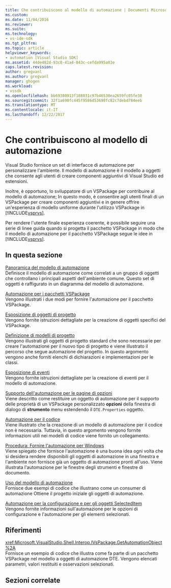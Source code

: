 ```yaml
---
title: Che contribuiscono al modello di automazione | Documenti Microsoft
ms.custom: 
ms.date: 11/04/2016
ms.reviewer: 
ms.suite: 
ms.technology:
- vs-ide-sdk
ms.tgt_pltfrm: 
ms.topic: article
helpviewer_keywords:
- automation [Visual Studio SDK]
ms.assetid: 44de482d-93c8-41a4-843c-cefda995a03e
caps.latest.revision: 
author: gregvanl
ms.author: gregvanl
manager: ghogen
ms.workload:
- vssdk
ms.openlocfilehash: bb69380913f188031c97b46530ea2659fc05fe30
ms.sourcegitcommit: 32f1a690fc445f9586d53698fc82c7debd784eeb
ms.translationtype: MT
ms.contentlocale: it-IT
ms.lasthandoff: 12/22/2017
---
```

# <a name="contributing-to-the-automation-model"></a>Che contribuiscono al modello di automazione
Visual Studio fornisce un set di interfacce di automazione per personalizzare l'ambiente. Il modello di automazione è il modello a oggetti che consente agli utenti di creare componenti aggiuntivi di Visual Studio ed estensioni.  
  
 Inoltre, è opportuno, lo sviluppatore di un VSPackage per contribuire al modello di automazione; In questo modo, è consentire agli utenti finali di un VSPackage per creare componenti aggiuntivi e in genere offrire un'esperienza di modello uniforme durante l'utilizzo VSPackage in [!INCLUDE[vsprvs](../../code-quality/includes/vsprvs_md.md)].  
  
 Per rendere l'utente finale esperienza coerente, è possibile seguire una serie di linee guida quando si progetta il pacchetto VSPackage in modo che il modello di automazione per il pacchetto VSPackage segue le idee in [!INCLUDE[vsprvs](../../code-quality/includes/vsprvs_md.md)].  
  
## <a name="in-this-section"></a>In questa sezione  
 [Panoramica del modello di automazione](../../extensibility/internals/automation-model-overview.md)  
 Definisce il modello di automazione come correlati a un gruppo di oggetti che controllano i principali aspetti dell'ambiente comune. Questo set di oggetti è raffigurato in un diagramma del modello di automazione.  
  
 [Automazione per i pacchetti VSPackage](../../extensibility/internals/providing-automation-for-vspackages.md)  
 Vengono illustrati i due modi per fornire l'automazione per il pacchetto VSPackage.  
  
 [Esposizione di oggetti di progetto](../../extensibility/internals/exposing-project-objects.md)  
 Vengono fornite istruzioni dettagliate per la creazione di oggetti specifici del VSPackage.  
  
 [Definizione di modelli di progetto](../../extensibility/internals/project-modeling.md)  
 Vengono illustrati gli oggetti di progetto standard che sono necessarie per creare l'automazione per il nuovo tipo di progetto e viene illustrato il percorso che segue automazione del progetto. In questo argomento vengono anche forniti elenchi di dichiarazioni e implementazioni per le classi.  
  
 [Esposizione di eventi](../../extensibility/internals/exposing-events-in-the-visual-studio-sdk.md)  
 Vengono fornite istruzioni dettagliate per la creazione di eventi per il modello di automazione.  
  
 [Supporto dell'automazione per le pagine di opzioni](../../extensibility/internals/automation-support-for-options-pages.md)  
 Viene descritto come restituire un oggetto di automazione per il supporto delle proprietà di un VSPackage personalizzato **opzioni** della finestra di dialogo di **strumento** menu estendendo il `DTE.Properties` oggetto.  
  
 [Automazione per il codice](../../extensibility/internals/providing-automation-for-code.md)  
 Viene illustrato che la creazione di un modello di automazione per il codice non è necessaria. Tuttavia, in questo argomento vengono fornite informazioni utili nei modelli di codice viene fornito un collegamento.  
  
 [Procedura: Fornire l'automazione per Windows](../../extensibility/internals/how-to-provide-automation-for-windows.md)  
 Viene spiegato che fornisce l'automazione è una buona idea ogni volta che si desidera rendere disponibili gli oggetti di automazione in una finestra e l'ambiente non fornisce già un oggetto di automazione pronti all'uso. Viene illustrata l'automazione per le finestre degli strumenti e finestre di documento.  
  
 [Uso del modello di automazione](../../extensibility/internals/using-the-automation-model.md)  
 Fornisce due esempi di codice che illustrano come un consumer di automazione Ottiene il progetto iniziale gli oggetti di automazione.  
  
 [Automazione per la configurazione e per gli oggetti SelectedItem](../../extensibility/internals/automation-for-configuration-and-selecteditem-objects.md)  
 Vengono fornite informazioni sull'automazione per le opzioni di configurazione e l'automazione per gli elementi selezionati.  
  
## <a name="reference"></a>Riferimenti  
 <xref:Microsoft.VisualStudio.Shell.Interop.IVsPackage.GetAutomationObject%2A>  
 Fornisce un esempio di codice che illustra come fa parte di un pacchetto VSPackage nel modello a oggetti di automazione DTE. Vengono elencati parametri, valori restituiti e osservazioni selezionati.  
  
## <a name="related-sections"></a>Sezioni correlate